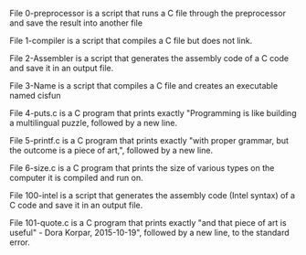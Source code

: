 File 0-preprocessor is a script that runs a C file through the preprocessor and save the result into another file

File 1-compiler is a script that compiles a C file but does not link.

File 2-Assembler is a script that generates the assembly code of a C code and save it in an output file.

File 3-Name is a script that compiles a C file and creates an executable named cisfun

File 4-puts.c is a C program that prints exactly "Programming is like building a multilingual puzzle, followed by a new line.

File 5-printf.c is a C program that prints exactly "with proper grammar, but the outcome is a piece of art,", followed by a new line.

File 6-size.c is a C program that prints the size of various types on the computer it is compiled and run on.

File 100-intel is a script that generates the assembly code (Intel syntax) of a C code and save it in an output file.

File 101-quote.c is a C program that prints exactly "and that piece of art is useful" - Dora Korpar, 2015-10-19", followed by a new line, to the standard error.
